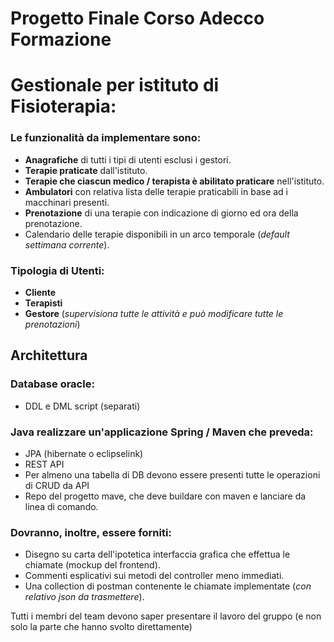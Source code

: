 # Progetto Finale Corso Adecco Formazione

# Gestionale per istituto di Fisioterapia:
### Le funzionalità da implementare sono:
- **Anagrafiche** di tutti i tipi di utenti esclusi i gestori.
- **Terapie praticate** dall'istituto.
- **Terapie che ciascun medico / terapista è abilitato praticare** nell'istituto.
- **Ambulatori** con relativa lista delle terapie praticabili in base ad i macchinari presenti.
- **Prenotazione** di una terapie con indicazione di giorno ed ora della prenotazione.
- Calendario delle terapie disponibili in un arco temporale (*default settimana corrente*).

### Tipologia di Utenti:
- **Cliente**
- **Terapisti**
- **Gestore** (*supervisiona tutte le attività e può modificare tutte le prenotazioni*)

## Architettura
### Database oracle:
-  DDL e DML script (separati)

### Java realizzare un'applicazione Spring / Maven che preveda: 
- JPA (hibernate o eclipselink)
- REST API
- Per almeno una tabella di DB devono essere presenti tutte le operazioni di CRUD da API
- Repo del progetto mave, che deve buildare con maven e lanciare da linea di comando.

### Dovranno, inoltre, essere forniti:
- Disegno su carta dell'ipotetica interfaccia grafica che effettua le chiamate (mockup del frontend).
- Commenti esplicativi sui metodi del controller meno immediati.
- Una collection di postman contenente le chiamate implementate (*con relativo json da trasmettere*).

Tutti i membri del team devono saper presentare il lavoro del gruppo (e non solo la parte che hanno svolto direttamente) 
